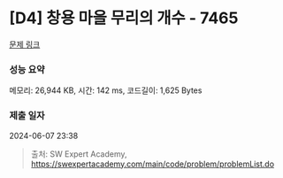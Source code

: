 # [D4] 창용 마을 무리의 개수 - 7465 

[문제 링크](https://swexpertacademy.com/main/code/problem/problemDetail.do?contestProbId=AWngfZVa9XwDFAQU) 

### 성능 요약

메모리: 26,944 KB, 시간: 142 ms, 코드길이: 1,625 Bytes

### 제출 일자

2024-06-07 23:38



> 출처: SW Expert Academy, https://swexpertacademy.com/main/code/problem/problemList.do